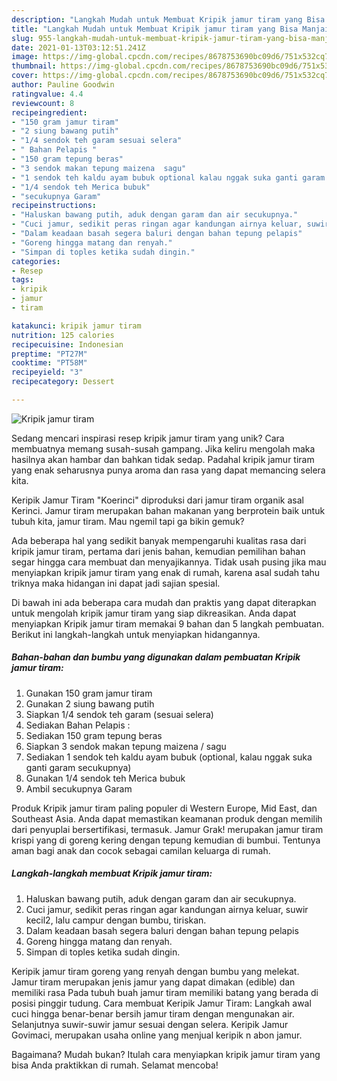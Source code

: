 ```yaml
---
description: "Langkah Mudah untuk Membuat Kripik jamur tiram yang Bisa Manjain Lidah"
title: "Langkah Mudah untuk Membuat Kripik jamur tiram yang Bisa Manjain Lidah"
slug: 955-langkah-mudah-untuk-membuat-kripik-jamur-tiram-yang-bisa-manjain-lidah
date: 2021-01-13T03:12:51.241Z
image: https://img-global.cpcdn.com/recipes/8678753690bc09d6/751x532cq70/kripik-jamur-tiram-foto-resep-utama.jpg
thumbnail: https://img-global.cpcdn.com/recipes/8678753690bc09d6/751x532cq70/kripik-jamur-tiram-foto-resep-utama.jpg
cover: https://img-global.cpcdn.com/recipes/8678753690bc09d6/751x532cq70/kripik-jamur-tiram-foto-resep-utama.jpg
author: Pauline Goodwin
ratingvalue: 4.4
reviewcount: 8
recipeingredient:
- "150 gram jamur tiram"
- "2 siung bawang putih"
- "1/4 sendok teh garam sesuai selera"
- " Bahan Pelapis "
- "150 gram tepung beras"
- "3 sendok makan tepung maizena  sagu"
- "1 sendok teh kaldu ayam bubuk optional kalau nggak suka ganti garam secukupnya"
- "1/4 sendok teh Merica bubuk"
- "secukupnya Garam"
recipeinstructions:
- "Haluskan bawang putih, aduk dengan garam dan air secukupnya."
- "Cuci jamur, sedikit peras ringan agar kandungan airnya keluar, suwir kecil2, lalu campur dengan bumbu, tiriskan."
- "Dalam keadaan basah segera baluri dengan bahan tepung pelapis"
- "Goreng hingga matang dan renyah."
- "Simpan di toples ketika sudah dingin."
categories:
- Resep
tags:
- kripik
- jamur
- tiram

katakunci: kripik jamur tiram 
nutrition: 125 calories
recipecuisine: Indonesian
preptime: "PT27M"
cooktime: "PT58M"
recipeyield: "3"
recipecategory: Dessert

---
```



![Kripik jamur tiram](https://img-global.cpcdn.com/recipes/8678753690bc09d6/751x532cq70/kripik-jamur-tiram-foto-resep-utama.jpg)

Sedang mencari inspirasi resep kripik jamur tiram yang unik? Cara membuatnya memang susah-susah gampang. Jika keliru mengolah maka hasilnya akan hambar dan bahkan tidak sedap. Padahal kripik jamur tiram yang enak seharusnya punya aroma dan rasa yang dapat memancing selera kita.

Keripik Jamur Tiram &#34;Koerinci&#34; diproduksi dari jamur tiram organik asal Kerinci. Jamur tiram merupakan bahan makanan yang berprotein baik untuk tubuh kita, jamur tiram. Mau ngemil tapi ga bikin gemuk?

Ada beberapa hal yang sedikit banyak mempengaruhi kualitas rasa dari kripik jamur tiram, pertama dari jenis bahan, kemudian pemilihan bahan segar hingga cara membuat dan menyajikannya. Tidak usah pusing jika mau menyiapkan kripik jamur tiram yang enak di rumah, karena asal sudah tahu triknya maka hidangan ini dapat jadi sajian spesial.


Di bawah ini ada beberapa cara mudah dan praktis yang dapat diterapkan untuk mengolah kripik jamur tiram yang siap dikreasikan. Anda dapat menyiapkan Kripik jamur tiram memakai 9 bahan dan 5 langkah pembuatan. Berikut ini langkah-langkah untuk menyiapkan hidangannya.

<!--inarticleads1-->

##### Bahan-bahan dan bumbu yang digunakan dalam pembuatan Kripik jamur tiram:

1. Gunakan 150 gram jamur tiram
1. Gunakan 2 siung bawang putih
1. Siapkan 1/4 sendok teh garam (sesuai selera)
1. Sediakan  Bahan Pelapis :
1. Sediakan 150 gram tepung beras
1. Siapkan 3 sendok makan tepung maizena / sagu
1. Sediakan 1 sendok teh kaldu ayam bubuk (optional, kalau nggak suka ganti garam secukupnya)
1. Gunakan 1/4 sendok teh Merica bubuk
1. Ambil secukupnya Garam


Produk Kripik jamur tiram paling populer di Western Europe, Mid East, dan Southeast Asia. Anda dapat memastikan keamanan produk dengan memilih dari penyuplai bersertifikasi, termasuk. Jamur Grak! merupakan jamur tiram krispi yang di goreng kering dengan tepung kemudian di bumbui. Tentunya aman bagi anak dan cocok sebagai camilan keluarga di rumah. 

<!--inarticleads2-->

##### Langkah-langkah membuat Kripik jamur tiram:

1. Haluskan bawang putih, aduk dengan garam dan air secukupnya.
1. Cuci jamur, sedikit peras ringan agar kandungan airnya keluar, suwir kecil2, lalu campur dengan bumbu, tiriskan.
1. Dalam keadaan basah segera baluri dengan bahan tepung pelapis
1. Goreng hingga matang dan renyah.
1. Simpan di toples ketika sudah dingin.


Keripik jamur tiram goreng yang renyah dengan bumbu yang melekat. Jamur tiram merupakan jenis jamur yang dapat dimakan (edible) dan memiliki rasa Pada tubuh buah jamur tiram memiliki batang yang berada di posisi pinggir tudung. Cara membuat Keripik Jamur Tiram: Langkah awal cuci hingga benar-benar bersih jamur tiram dengan mengunakan air. Selanjutnya suwir-suwir jamur sesuai dengan selera. Keripik Jamur Govimaci, merupakan usaha online yang menjual keripik n abon jamur. 

Bagaimana? Mudah bukan? Itulah cara menyiapkan kripik jamur tiram yang bisa Anda praktikkan di rumah. Selamat mencoba!
